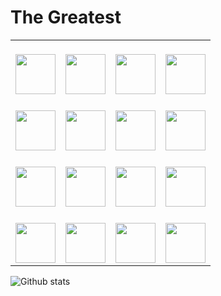 
# The Greatest

<table>
  <tbody>
    <tr valign="middle">
      <td width="25%" align="center">
        <br>
        <img height="64px" src="https://cdn.svgporn.com/logos/javascript.svg">
        <br>
      </td>
      <td width="25%" align="center">
        <br>
        <img height="64px" src="https://cdn.svgporn.com/logos/react.svg">
        <br>
      </td>
      <td width="25%" align="center">
        <br>
        <img height="64px" src="https://cdn.svgporn.com/logos/android.svg">
        <br>
      </td>
      <td width="25%" align="center">
        <br>
        <img height="64px" src="https://cdn.svgporn.com/logos/ios.svg">
        <br>
      </td>
    </tr>
    <tr valign="middle">
      <td width="25%" align="center">
        <br>
        <img height="64px" src="https://cdn.worldvectorlogo.com/logos/google-cloud.svg">
        <br>
      </td>
      <td width="25%" align="center">
        <br>
        <img height="64px" src="https://cdn.svgporn.com/logos/firebase.svg">
        <br>
      </td>
      <td width="25%" align="center">
        <br>
        <img height="64px" src="https://cdn.svgporn.com/logos/nextjs.svg">
        <br>
      </td>
      <td width="25%" align="center">
        <br>
        <img height="64px" src="https://cdn.svgporn.com/logos/google-cloud-functions.svg">
        <br>
      </td>
    </tr>
    <tr valign="middle">
      <td width="25%" align="center">
        <br>
        <img height="64px" src="https://cdn.svgporn.com/logos/wordpress.svg">
        <br>
      </td>
      <td width="25%" align="center">
        <br>
        <img height="64px" src="https://cdn.svgporn.com/logos/nodejs.svg">
        <br>
      </td>
      <td width="25%" align="center">
        <br>
        <img height="64px" src="https://cdn.svgporn.com/logos/cpanel.svg">
        <br>
      </td>
      <td width="25%" align="center">
        <br>
        <img height="64px" src="https://cdn.svgporn.com/logos/jquery.svg">
        <br>
      </td>
    </tr>
    <tr valign="middle">
      <td width="25%" align="center">
        <br>
        <img height="64px" src="https://cdn.worldvectorlogo.com/logos/visual-studio-code.svg">
        <br>
      </td>
      <td width="25%" align="center">
        <br>
        <img height="64px" src="https://cdn.svgporn.com/logos/git-icon.svg">
        <br>
      </td>
      <td width="25%" align="center">
        <br>
        <img height="64px" src="https://cdn.svgporn.com/logos/npm.svg">
        <br>
      </td>
      <td width="25%" align="center">
        <br>
        <img height="64px" src="https://cdn.svgporn.com/logos/linux-tux.svg">
        <br>
      </td>
    </tr>
  </tbody>
</table>

![Github stats](https://github-readme-stats.vercel.app/api?username=BossBele&show_icons=true&hide_border=true)
